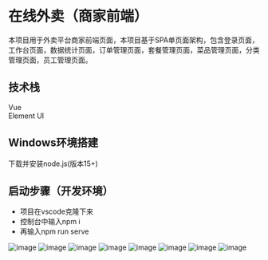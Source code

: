 
# 在线外卖（商家前端）

本项目用于外卖平台商家前端页面，本项目基于SPA单页面架构，包含登录页面，工作台页面，数据统计页面，订单管理页面，套餐管理页面，菜品管理页面，分类管理页面，员工管理页面。



## 技术栈

Vue  
Element UI

## Windows环境搭建
下载并安装node.js(版本15+)
## 启动步骤（开发环境）
* 项目在vscode克隆下来
* 控制台中输入npm i
* 再输入npm run serve
  
![image](https://github.com/user-attachments/assets/cbfd5697-33e2-4e77-a709-7aa07745f0df)
![image](https://github.com/user-attachments/assets/9cbde4c2-6aa0-4270-a340-a3403523d17b)
![image](https://github.com/user-attachments/assets/6627b10d-ed11-4b7f-8870-163cf800244c)
![image](https://github.com/user-attachments/assets/8db43829-df68-49f6-8819-18d40d61a563)
![image](https://github.com/user-attachments/assets/0d9b3b0c-270d-471e-94dc-89b0cb5c615e)
![image](https://github.com/user-attachments/assets/4af621e5-6495-4a96-8a2c-8a6965ce26fc)
![image](https://github.com/user-attachments/assets/b1f62f62-fb2d-4460-b1de-e59bb3d9bcd0)
![image](https://github.com/user-attachments/assets/13d8cfe3-9c9e-41cc-9ca0-a7c3d376d95c)
